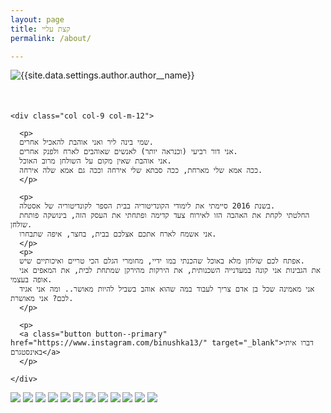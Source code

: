 ```yaml
---
layout: page
title: קצת עליי
permalink: /about/

---
```

<div class="container">
  <div class="row">
    <div class="col col-3 col-m-12">
      <div class="about-bina-image" style="margin-bottom: 50px">
        <img class="lazy" data-src="{{site.data.settings.author.author__avatar}}" alt="{{site.data.settings.author.author__name}}">
        </div>
    </div>

    <div class="col col-9 col-m-12">

      <p>
      שמי בינה ליר ואני אוהבת להאכיל אחרים.
      אני דור רביעי (וכנראה יותר) לאנשים שאוהבים לארח ולפנק אחרים.
      אני אוהבת שאין מקום על השולחן מרוב האוכל.
      ככה אמא שלי מארחת, ככה סבתא שלי אירחה וככה גם אמא שלה אירחה.
      </p>

      <p>
      בשנת 2016 סיימתי את לימודי הקונדיטוריה בבית הספר לקונדיטוריה של אסטלה.
      החלטתי לקחת את האהבה הזו לאירוח צעד קדימה ופתחתי את העסק הזה, בינושקה פותחת שולחן.
      אני אשמח לארח אתכם אצלכם בבית, בחצר, איפה שתבחרו.
      </p>
      <p>
      אפתח לכם שולחן מלא באוכל שהכנתי במו ידיי, מחומרי הגלם הכי טריים ואיכותיים שיש.
      את הגבינות אני קונה במעדנייה השכנותית, את הירקות מהירקן שמתחת לבית, את המאפים אני אופה בעצמי.
      אני מאמינה שכל בן אדם צריך לעבוד במה שהוא אוהב בשביל להיות מאושר.. ומה אני אגיד לכם? אני מאושרת.
      </p>

      <p>
      <a class="button button--primary" href="https://www.instagram.com/binushka13/" target="_blank">דברו איתי באינסטגרם</a>
      </p>

    </div>
  </div>
</div>

<div class="container">
  <div class="gallery-box">
    <div class="gallery">
      <img src="/images/gallery/IMG_2364.jpg" loading="lazy">
      <img src="/images/gallery/IMG_2384.jpg" loading="lazy">
      <img src="/images/gallery/IMG_2399.jpg" loading="lazy">
      <img src="/images/gallery/IMG_2444.jpg" loading="lazy">
      <img src="/images/gallery/IMG_2454.jpg" loading="lazy">
      <img src="/images/gallery/IMG_2466.jpg" loading="lazy">
      <img src="/images/gallery/IMG_2471.jpg" loading="lazy">
      <img src="/images/gallery/IMG_2484.jpg" loading="lazy">
      <img src="/images/gallery/IMG_2495.jpg" loading="lazy">
      <img src="/images/gallery/IMG_2505.jpg" loading="lazy">
      <img src="/images/gallery/IMG_2513.jpg" loading="lazy">
      <img src="/images/gallery/IMG_2338.jpg" loading="lazy">
    </div>
  </div>
</div>


